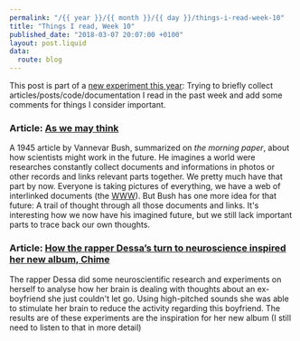 ```yaml
---
permalink: "/{{ year }}/{{ month }}/{{ day }}/things-i-read-week-10"
title: "Things I read, Week 10"
published_date: "2018-03-07 20:07:00 +0100"
layout: post.liquid
data:
  route: blog
---
```


This post is part of a [new experiment this year](/2018/01/08/things-i-read-week-2/index.html):
Trying to briefly collect articles/posts/code/documentation I read in the past week and add some comments for things I consider important.

### Article: [As we may think](https://blog.acolyer.org/2018/02/23/as-we-may-think/)

A 1945 article by Vannevar Bush, summarized on _the morning paper_, about how scientists might work in the future.
He imagines a world were researches constantly collect documents and informations in photos or other records and links relevant parts together.
We pretty much have that part by now. Everyone is taking pictures of everything, we have a web of interlinked documents (the [WWW](https://en.wikipedia.org/wiki/World_Wide_Web)).
But Bush has one more idea for that future: A trail of thought through all those documents and links.
It's interesting how we now have his imagined future, but we still lack important parts to trace back our own thoughts.


### Article: [How the rapper Dessa’s turn to neuroscience inspired her new album, Chime](https://www.theverge.com/2018/2/23/17021626/dessa-chime-music-neuroscience-psychology-love-philosophy)

The rapper Dessa did some neuroscientific research and experiments on herself to analyse how her brain is dealing with thoughts about an ex-boyfriend she just couldn't let go.
Using high-pitched sounds she was able to stimulate her brain to reduce the activity regarding this boyfriend.
The results are of these experiments are the inspiration for her new album (I still need to listen to that in more detail)
